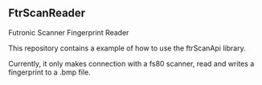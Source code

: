 ## FtrScanReader
Futronic Scanner Fingerprint Reader

This repository contains a example of how to use the ftrScanApi library.

Currently, it only makes connection with a fs80 scanner, read and writes a fingerprint to a .bmp file.
